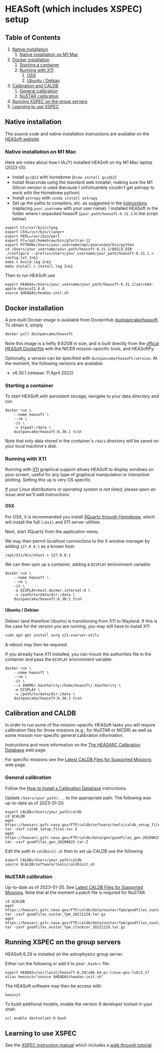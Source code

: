 # HEASoft (which includes XSPEC) setup

<!--BEGIN TOC-->

## Table of Contents

1. [Native installation](#native-installation)
   1. [Native installation on M1 Mac](#native-installation-on-m1-mac)
2. [Docker installation](#docker-installation)
   1. [Starting a container](#starting-a-container)
   2. [Running with X11](#running-with-x11)
      1. [OSX](#osx)
      2. [Ubuntu / Debian](#ubuntu-/-debian)
3. [Calibration and CALDB](#calibration-and-caldb)
   1. [General calibration](#general-calibration)
   2. [NuSTAR calibration](#nustar-calibration)
4. [Running XSPEC on the group servers](#running-xspec-on-the-group-servers)
5. [Learning to use XSPEC](#learning-to-use-xspec)

<!--END TOC-->

## Native installation <a id="toc-tag-mdtoc" name="native-installation"></a>

The source code and native installation instructions are available on the [HEASoft website](https://heasarc.gsfc.nasa.gov/lheasoft/download.html).

### Native installation on M1 Mac <a id="toc-tag-mdtoc" name="native-installation-on-m1-mac"></a>

Here are notes about how I (AJY) installed HEASoft on my M1 Mac laptop (2023-01):

- Install `gcc@12` with homebrew (`brew install gcc@12`)
- Install Anaconda using the standard web installer, making sure the M1 Silicon version is used (because I unfortuantely couldn't get astropy to work with the Homebrew python)
- Install `astropy` with `conda install astropy`
- Set up the paths to compilers, etc. as suggested in the [instructions](https://heasarc.gsfc.nasa.gov/lheasoft/macos.html) (replacing `your_username` with your user name). I installed HEASoft in the folder where I unpacked heasoft (`your_path/heasoft-6.31.1` in the script below)

```
export CC=/usr/bin/clang
export CXX=/usr/bin/clang++
export PERL=/usr/bin/perl
export FC=/opt/homebrew/bin/gfortran-12
export PYTHON=/Users/your_username/opt/anaconda3/bin/python
cd /Users/your_username/your_path/heasoft-6.31.1/BUILD_DIR
./configure --prefix=/Users/your_username/your_path/heasoft-6.31.1 > config.txt 2>&1
make > build.log 2>&1
make install > install.log 2>&1
```

Then to run HEASoft use

```
export HEADAS=/Users/your_username/your_path/heasoft-6.31.1/aarch64-apple-darwin21.6.0
source $HEADAS/headas-init.sh
```

## Docker installation <a id="toc-tag-mdtoc" name="docker-installation"></a>

A pre-built Docker image is available from DockerHub [dustpancake/heasoft](https://hub.docker.com/r/dustpancake/heasoft). To obtain it, simply

```bash
docker pull dustpancake/heasoft
```

Note this image is a hefty 9.62GB in size, and is built directly from the [offical HEASoft Dockerfile](https://heasarc.gsfc.nasa.gov/lheasoft/docker.html) with the NICER mission-specific tools, and HEASoftPy.

Optionally, a version can be specified with `dustpancake/heasoft:version`. At the moment, the following versions are available:

- v6.30.1 (release: 11 April 2022)

### Starting a container <a id="toc-tag-mdtoc" name="starting-a-container"></a>

To start HEASoft with persistent storage, navigate to your data directory and run:

```
docker run \
    --name heasoft \
    --rm \
    -it \
    -v $(pwd):/data \
    dustpancake/heasoft:6.30.1 tcsh
```

Note that only data stored in the container's `/data` directory will be saved on your local machine's disk.

### Running with X11 <a id="toc-tag-mdtoc" name="running-with-x11"></a>

Running with [X11](https://x.org/wiki/) graphical support allows HEASoft to display windows on your screen, useful for any type of graphical manipulation or interactive plotting. Setting this up is very OS specific.

_If your Linux distributions or operating system is not listed, please open an issue and we'll add instructions._

#### OSX <a id="toc-tag-mdtoc" name="osx"></a>

For OSX, it is recommended you install [XQuartz through Homebrew](https://formulae.brew.sh/cask/xquartz), which will install the full `libx11` and X11 server utilities.

Next, start XQuartz from the application menu.

We may then permit localhost connections to the X window manager by adding `127.0.0.1` as a known host:

```bash
/opt/X11/bin/xhost + 127.0.0.1
```

We can then spin up a container, adding a `DISPLAY` environment variable:

```
docker run \
    --name heasoft \
    --rm \
    -it \
    -e DISPLAY=host.docker.internal:0 \
    -v /path/to/data/dir:/data \
    dustpancake/heasoft:6.30.1 tcsh
```

#### Ubuntu / Debian <a id="toc-tag-mdtoc" name="ubuntu-/-debian"></a>

Debian (and therefore Ubuntu) is transitioning from X11 to Wayland. If this is the case for the version you are running, you may still have to install X11

```bash
sudo apt-get install xorg x11-xserver-utils
```

A reboot may then be required.

If you already have X11 installed, you can mount the authorities file in the container and pass the `DISPLAY` environment variable:

```
docker run \
    --name heasoft \
    --rm \
    -it \
    --v $HOME/.Xauthority:/home/heasoft/.Xauthority \
    -e DISPLAY \
    -v /path/to/data/dir:/data \
    dustpancake/heasoft:6.30.1 tcsh
```

## Calibration and CALDB <a id="toc-tag-mdtoc" name="calibration-and-caldb"></a>

In order to run some of the mission-specific HEASoft tasks you will require calibration files for those missions (e.g., for _NuSTAR_ or _NICER_) as well as some mission non-specific general calibration information.

Instructions and more information on the [The HEASARC Calibration Database](https://heasarc.gsfc.nasa.gov/docs/heasarc/caldb/caldb_intro.html) web page.

For specific missions see the [Latest CALDB Files for Supported Missions](https://heasarc.gsfc.nasa.gov/docs/heasarc/caldb/caldb_supported_missions.html) web page.

### General calibration <a id="toc-tag-mdtoc" name="general-calibration"></a>

Follow the [How to Install a Calibration Database](https://heasarc.gsfc.nasa.gov/docs/heasarc/caldb/install.html) instructions.

Update `/Users/your_path/...` to the appropriate path. The following was up-to-date as of 2023-01-20.

```
export CALDB=/Users/your_path/caldb
cd $CALDB
wget https://heasarc.gsfc.nasa.gov/FTP/caldb/software/tools/caldb_setup_files.tar.Z
tar -zxvf caldb_setup_files.tar.Z
wget https://heasarc.gsfc.nasa.gov/FTP/caldb/data/gen/goodfiles_gen_20200625.tar.Z
tar -zxvf goodfiles_gen_20200625.tar.Z
```

Edit the path in `caldbinit.sh` then to set up CALDB use the following

```
export CALDB=/Users/your_path/caldb
source $CALDB/software/tools/caldbinit.sh
```

### NuSTAR calibration <a id="toc-tag-mdtoc" name="nustar-calibration"></a>

Up-to-date as of 2023-01-20. See [Latest CALDB Files for Supported Missions](https://heasarc.gsfc.nasa.gov/docs/heasarc/caldb/caldb_supported_missions.html). Note that at the moment a patch file is required for NuSTAR.

```
cd $CALDB
wget https://heasarc.gsfc.nasa.gov/FTP/caldb/data/nustar/fpm/goodfiles_nustar_fpm_20221229.tar.gz
tar -zxvf goodfiles_nustar_fpm_20221229.tar.gz
wget https://heasarc.gsfc.nasa.gov/FTP/caldb/data/nustar/fpm/goodfiles_nustar_fpm_clockcor_20221229.tar.gz
tar -zxvf goodfiles_nustar_fpm_clockcor_20221229.tar.gz
```

## Running XSPEC on the group servers <a id="toc-tag-mdtoc" name="running-xspec-on-the-group-servers"></a>

HEASoft 6.29 is installed on the astrophysics group server.

Either run the following or add it to your `.bashrc` file:

```
export HEADAS=/usr/local/heasoft-6.29/x86_64-pc-linux-gnu-libc2.17
alias heainit="source $HEADAS/headas-init.sh"
```

The HEASoft software may then be access with

```
heainit
```

To build additional models, enable the version 9 developer toolset in your shell:

```bash
scl enable devtoolset-9 bash
```

## Learning to use XSPEC <a id="toc-tag-mdtoc" name="learning-to-use-xspec"></a>

See the [XSPEC instruction manual](https://heasarc.gsfc.nasa.gov/docs/software/heasoft/xanadu/xspec/manual/XspecManual.html) which includes a [walk through tutorial](https://heasarc.gsfc.nasa.gov/docs/software/heasoft/xanadu/xspec/manual/node35.html).
